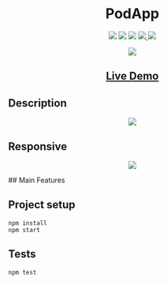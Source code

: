 <h1 align="center">PodApp</h1>
<p align="center">

<img src="https://img.shields.io/badge/madeby-cam71101-green" />
<img src="https://img.shields.io/github/languages/top/cam71101/podcastapp" />
<img src="https://img.shields.io/github/last-commit/cam71101/podcastapp" />
<a href="https://twitter.com/d_fisherWebDev" alt="twitter">
<img src="https://img.shields.io/twitter/follow/d_fisherWebDev?style=social" />
</a>
<img src="https://img.shields.io/badge/react-17.0.1-green" />
</p>

<p align="center">
  <img src="https://res.cloudinary.com/dndp8567v/image/upload/v1608566331/logo_cropped_ab3eb6bdd5.png">
</p>

<h2 align="center"><a  href="https://cam71101.github.io/PodcastApp/">Live Demo</a></h2>

## Description

<p align="center">
<img src="https://res.cloudinary.com/dndp8567v/image/upload/v1608116331/PodcastApp_adeb2f3e15.gif" />
</p>

## Responsive

<p align="center">
<img src="https://res.cloudinary.com/dndp8567v/image/upload/v1608584032/PodcastAppResponsive_748224099a.gif" />
</p>
## Main Features

## Project setup

```
npm install
npm start
```

## Tests

```
npm test
```
